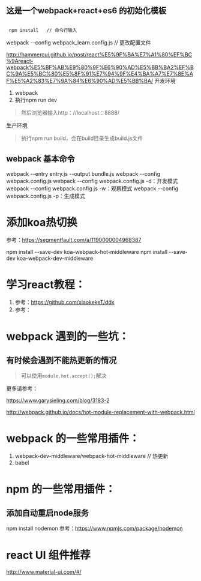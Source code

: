 ## 这是一个webpack+react+es6 的初始化模板

```bash

 npm install   // 命令行输入

```

webpack --config webpack_learn.config.js  // 更改配置文件

http://hammercui.github.io/post/react%E5%9F%BA%E7%A1%80%EF%BC%9Areact-webpack%E5%BF%AB%E9%80%9F%E6%90%AD%E5%BB%BA2%EF%BC%9A%E5%BC%80%E5%8F%91%E7%94%9F%E4%BA%A7%E7%8E%AF%E5%A2%83%E7%9A%84%E6%90%AD%E5%BB%BA/
开发环境

1. webpack 
2. 执行npm run dev
> 然后浏览器输入http：//localhost：8888/

生产环境
> 执行npm run build，会在build目录生成build.js文件

## webpack 基本命令
webpack --entry entry.js --output bundle.js
webpack --config webpack.config.js
webpack --config webpack.config.js -d：开发模式
webpack --config webpack.config.js -w：观察模式
webpack --config webpack.config.js -p：生成模式

# 添加koa热切换
参考：https://segmentfault.com/a/1190000004968387

npm install --save-dev koa-webpack-hot-middleware
npm install --save-dev koa-webpack-dev-middleware


# 学习react教程：

1. 参考：https://github.com/xiaokekeT/ddx
1. 参考：

# webpack 遇到的一些坑：

## 有时候会遇到不能热更新的情况

> 可以使用`module.hot.accept();`解决

更多请参考：

https://www.garysieling.com/blog/3183-2

http://webpack.github.io/docs/hot-module-replacement-with-webpack.html

# webpack 的一些常用插件：

1. webpack-dev-middleware/webpack-hot-middleware // 热更新
1. babel


# npm 的一些常用插件：

## 添加自动重启node服务
npm install nodemon
参考：https://www.npmjs.com/package/nodemon

# react UI 组件推荐

http://www.material-ui.com/#/